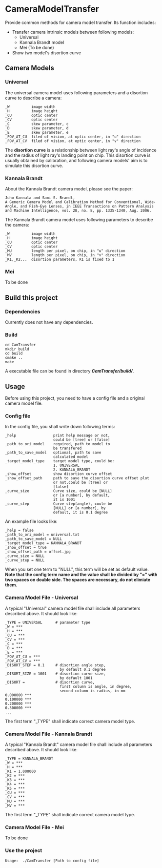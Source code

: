 # CameraModelTransfer
Provide common methods for camera model transfer.
Its function includes:
* Transfer camera intrinsic models between following models:
    * Universal 
    * Kannala Brandt model 
    * Mei (To be done)
* Show two model's disortion curve
## Camera Models
### Universal
The universal camera model uses following parameters and a disortion curve to describe a camera:
```
_W          image width
_H          image height
_CU         optic center
_CV         optic center
_C          skew parameter, c
_D          skew parameter, d
_E          skew parameter, e
_FOV_AT_CU  filed of vision, at optic center, in "u" direction
_FOV_AT_CV  filed of vision, at optic center, in "v" direction
```
The **disortion curve** is a relationship between light ray's angle of incidence and the radius of light ray's landing point on chip. This disortion curve is usually obtained by calibration, and following camera models' aim is to simulate this disortion curve.
### Kannala Brandt
About the Kannala Brandt camera model, please see the paper:
```
Juho Kannala and Sami S. Brandt,
A Generic Camera Model and Calibration Method for Conventional, Wide-Angle, and Fish-Eye Lenses, in IEEE Transactions on Pattern Analysis and Machine Intelligence, vol. 28, no. 8, pp. 1335-1340, Aug. 2006.
```
The Kannala Brandt camera model uses following parameters to describe the camera:
```
_W          image width
_H          image height
_CU         optic center
_CV         optic center
_MU         length per pixel, on chip, in "u" direction
_MV         length per pixel, on chip, in "v" direction
_K1,_K2...  disortion parameters, K1 is fixed to 1
```
### Mei
To be done

## Build this project
### Dependencies
Currently does not have any dependencies.
### Build
```
cd CamTransfer
mkdir build
cd build
cmake ..
make
```
A executable file can be found in directory ***CamTransfer/build/***.
## Usage
Before using this project, you need to have a config file and a original camera model file.
### Config file
In the config file, you shall write down following terms:
```
_help                 print help message or not,
                      could be [tree] or [false]
_path_to_ori_model    required, path to model to
                      be transfered
_path_to_save_model   optional, path to save 
                      calculated model
_target_model_type    target model type, could be:
                      1. UNIVERSAL
                      2. KANNALA_BRANDT
_show_offset          show disortion curve offset
_show_offset_path     path to save the disortion curve offset plot
                      or not,could be [tree] or 
                      [false]
_curve_size           Curve size, could be [NULL] 
                      or [a number], by default, 
                      it is 1001
_curve_step           Curve step(angle), coule be 
                      [NULL] or [a number], by 
                      default, it is 0.1 degree
```
An example file looks like:
```
_help = false
_path_to_ori_model = universal.txt
_path_to_save_model = NULL
_target_model_type = KANNALA_BRANDT
_show_offset = true
_show_offset_path = offset.jpg
_curve_size = NULL
_curve_step = NULL
```
When you set one term to "NULL", this term will be set as default value. 
**Note that the config term name and the value shall be divided by "=" with two spaces on double side. The spaces are necessary, do not elimiate them.**
### Camera Model File - Universal
A typical "Universal" camera model file shall include all parameters described above. It should look like:
```
_TYPE = UNIVERSAL      # parameter type
_W = ***
_H = ***
_CU = ***
_CV = ***
_C = ***
_D = ***
_E = ***
_FOV_AT_CU = ***
_FOV_AT_CV = ***
_DISORT_STEP = 0.1     # disortion angle step, 
                         by default 0.1 degree
_DISORT_SIZE = 1001	   # disortion curve size, 
                         by default 1001
_DISORT	=			   # disortion curve, 
                         first column is angle, in degree, 
                         second column is radius, in mm
0.000000 ***
0.100000 ***
0.200000 ***
0.300000 ***
...
```
The first term "_TYPE" shall indicate correct camera model type.
### Camera Model File - Kannala Brandt
A typical "Kannala Brandt" camera model file shall include all parameters described above. It should look like:
```
_TYPE = KANNALA_BRANDT
_W = ***
_H = ***
_K1 = 1.000000
_K2 = ***
_K3 = ***
_K4 = ***
_K5 = ***
_CU = ***
_CV = ***
_MU = ***
_MV = ***
```
The first term "_TYPE" shall indicate correct camera model type.
### Camera Model File - Mei
To be done
### Use the project
```
Usage:  ./CamTransfer [Path to config file]
```

